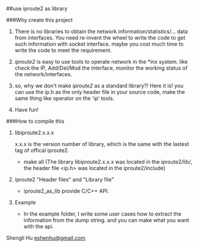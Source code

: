 ##use iproute2 as library

###Why create this project

1. There is no libraries to obtain the network information/statistics/... data from interfaces. 
   You need re-invent the wheel to write the code to get such information with socket interface. maybe you cost much time to write the code to meet the requirement.  

2. _iproute2_ is easy to use tools to operate network in the *inx system. like check the IP, Add/Del/Mod the interface, monitor the working status of the network/interfaces.

3. so, why we don't make _iproute2_ as a standard library?! Here it is! 
   you can use the ip.h as the only header file in your source code, make the same thing like operator on the 'ip' tools.
   
4. Have fun!


###How to compile this

1. libiproute2.x.x.x
   
   x.x.x is the version number of library, which is the same with the lastest tag of offical iproute2.

   - make all (The library libiproute2.x.x.x was located in the iproute2/lib/, the header file <ip.h> was located in the iproute2/include)
   
2. iproute2 "Header files" and "Library file"
   - iproute2_as_lib provide C/C++ API.
   
3. Example
   - In the example folder, I write some user cases how to extract the information from the dump string. and you can make what you want with the api.
   
   
Shengli Hu
eshenhu@gmail.com




